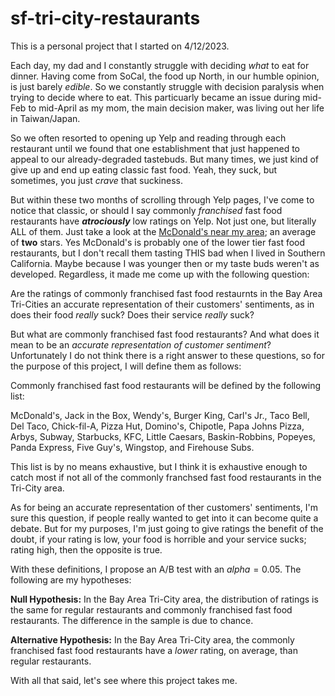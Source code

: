 # sf-tri-city-restaurants

This is a personal project that I started on 4/12/2023.

Each day, my dad and I constantly struggle with deciding *what* to eat for dinner. Having come from SoCal, the food up North, in our humble opinion, is just barely *edible*. So we constantly struggle with decision paralysis when trying to decide where to eat. This particuarly became an issue during mid-Feb to mid-April as my mom, the main decision maker, was living out her life in Taiwan/Japan.

So we often resorted to opening up Yelp and reading through each restaurant until we found that one establishment that just happened to appeal to our already-degraded tastebuds. But many times, we just kind of give up and end up eating classic fast food. Yeah, they suck, but sometimes, you just *crave* that suckiness.

But within these two months of scrolling through Yelp pages, I've come to notice that classic, or should I say commonly *franchised* fast food restaurants have ***atrociously*** low ratings on Yelp. Not just one, but literally ALL of them. Just take a look at the [McDonald's near my area](https://www.yelp.com/search?find_desc=mcdonalds&find_loc=Newark%2C+CA+94560); an average of **two** stars. Yes McDonald's is probably one of the lower tier fast food restaurants, but I don't recall them tasting THIS bad when I lived in Southern California. Maybe because I was younger then or my taste buds weren't as developed. Regardless, it made me come up with the following question:

Are the ratings of commonly franchised fast food restaurnts in the Bay Area Tri-Cities an accurate representation of their customers' sentiments, as in does their food *really* suck? Does their service *really* suck?

But what are commonly franchised fast food restaurants? And what does it mean to be an *accurate representation of customer sentiment*? Unfortunately I do not think there is a right answer to these questions, so for the purpose of this project, I will define them as follows:

Commonly franchised fast food restaurants will be defined by the following list:

McDonald's, Jack in the Box, Wendy's, Burger King, Carl's Jr., Taco Bell, Del Taco, Chick-fil-A, Pizza Hut, Domino's, Chipotle, Papa Johns Pizza, Arbys, Subway, Starbucks, KFC, Little Caesars, Baskin-Robbins, Popeyes, Panda Express, Five Guy's, Wingstop, and Firehouse Subs.

This list is by no means exhaustive, but I think it is exhaustive enough to catch most if not all of the commonly franchsed fast food restaurants in the Tri-City area. 

As for being an accurate representation of ther customers' sentiments, I'm sure this question, if people really wanted to get into it can become quite a debate. But for my purposes, I'm just going to give ratings the benefit of the doubt, if your rating is low, your food is horrible and your service sucks; rating high, then the opposite is true.

With these definitions, I propose an A/B test with an $alpha=0.05$. The following are my hypotheses:

**Null Hypothesis:** In the Bay Area Tri-City area, the distribution of ratings is the same for regular restaurants and commonly franchised fast food restaurants. The difference in the sample is due to chance.

**Alternative Hypothesis:** In the Bay Area Tri-City area, the commonly franchised fast food restaurants have a *lower* rating, on average, than regular restaurants.

With all that said, let's see where this project takes me.
